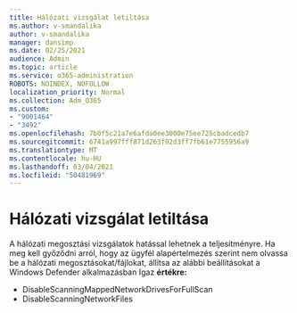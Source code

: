 ```yaml
---
title: Hálózati vizsgálat letiltása
ms.author: v-smandalika
author: v-smandalika
manager: dansimp
ms.date: 02/25/2021
audience: Admin
ms.topic: article
ms.service: o365-administration
ROBOTS: NOINDEX, NOFOLLOW
localization_priority: Normal
ms.collection: Adm_O365
ms.custom:
- "9001464"
- "3492"
ms.openlocfilehash: 7b0f5c21a7e6afda0ee3000e75ee725cbadcedb7
ms.sourcegitcommit: 6741a997fff871d263f92d3ff7fb61e7755956a9
ms.translationtype: MT
ms.contentlocale: hu-HU
ms.lasthandoff: 03/04/2021
ms.locfileid: "50481969"
---
```

# <a name="disable-network-scan"></a>Hálózati vizsgálat letiltása

A hálózati megosztási vizsgálatok hatással lehetnek a teljesítményre.  Ha meg kell győződni arról, hogy az ügyfél alapértelmezés szerint nem olvassa be a hálózati megosztásokat/fájlokat, állítsa az alábbi beállításokat a Windows Defender alkalmazásban Igaz **értékre:**

- DisableScanningMappedNetworkDrivesForFullScan
- DisableScanningNetworkFiles